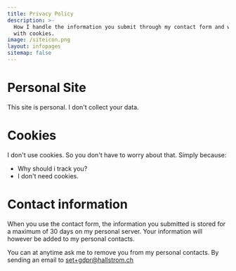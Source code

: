 ```yaml
---
title: Privacy Policy
description: >-
  How I handle the information you submit through my contact form and what i do
  with cookies.
image: /siteicon.png
layout: infopages
sitemap: false
---
```

# Personal Site
This site is personal. I don't collect your data.

# Cookies
I don't use cookies. So you don't have to worry about that. Simply because:
- Why should i track you?
- I don't need cookies.

# Contact information
When you use the contact form, the information you submitted is stored for a maximum of 30 days on my personal server. Your information will however be added to my personal contacts.

You can at anytime ask me to remove you from my personal contacts. By sending an email to set+gdpr@hallstrom.ch